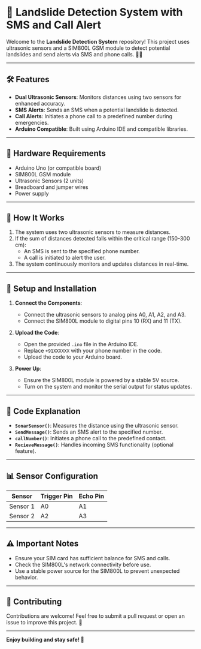 # 🚨 Landslide Detection System with SMS and Call Alert

Welcome to the **Landslide Detection System** repository! This project uses ultrasonic sensors and a SIM800L GSM module to detect potential landslides and send alerts via SMS and phone calls. 🚧📱

---

## 🛠️ **Features**

- **Dual Ultrasonic Sensors**: Monitors distances using two sensors for enhanced accuracy.
- **SMS Alerts**: Sends an SMS when a potential landslide is detected.
- **Call Alerts**: Initiates a phone call to a predefined number during emergencies.
- **Arduino Compatible**: Built using Arduino IDE and compatible libraries.

---

## 🧩 **Hardware Requirements**

- Arduino Uno (or compatible board)
- SIM800L GSM module
- Ultrasonic Sensors (2 units)
- Breadboard and jumper wires
- Power supply

---

## 📜 **How It Works**

1. The system uses two ultrasonic sensors to measure distances.
2. If the sum of distances detected falls within the critical range (150-300 cm):
   - An SMS is sent to the specified phone number.
   - A call is initiated to alert the user.
3. The system continuously monitors and updates distances in real-time.

---

## 🚀 **Setup and Installation**

1. **Connect the Components**:
   - Connect the ultrasonic sensors to analog pins A0, A1, A2, and A3.
   - Connect the SIM800L module to digital pins 10 (RX) and 11 (TX).

2. **Upload the Code**:
   - Open the provided `.ino` file in the Arduino IDE.
   - Replace `+91XXXXXX` with your phone number in the code.
   - Upload the code to your Arduino board.

3. **Power Up**:
   - Ensure the SIM800L module is powered by a stable 5V source.
   - Turn on the system and monitor the serial output for status updates.

---

## 📝 **Code Explanation**

- **`SonarSensor()`**:
  Measures the distance using the ultrasonic sensor.
- **`SendMessage()`**:
  Sends an SMS alert to the specified number.
- **`callNumber()`**:
  Initiates a phone call to the predefined contact.
- **`RecieveMessage()`**:
  Handles incoming SMS functionality (optional feature).

---

## 📊 **Sensor Configuration**

| **Sensor**   | **Trigger Pin** | **Echo Pin** |
|--------------|-----------------|--------------|
| Sensor 1     | A0              | A1           |
| Sensor 2     | A2              | A3           |

---

## ⚠️ **Important Notes**

- Ensure your SIM card has sufficient balance for SMS and calls.
- Check the SIM800L's network connectivity before use.
- Use a stable power source for the SIM800L to prevent unexpected behavior.

---

## 🎉 **Contributing**

Contributions are welcome! Feel free to submit a pull request or open an issue to improve this project. 🌟

---

**Enjoy building and stay safe! 🚀**

